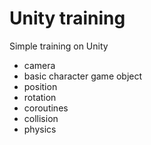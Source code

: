 # Unity training

Simple training on Unity
* camera
* basic character game object
* position
* rotation
* coroutines
* collision
* physics